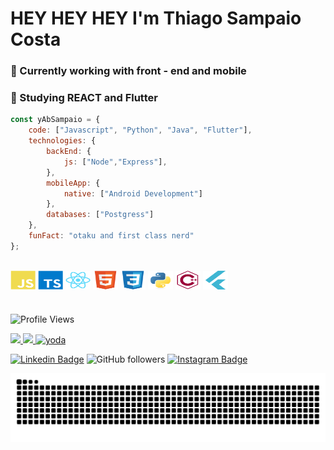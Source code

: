# HEY HEY HEY I'm Thiago Sampaio Costa
### 🔭 Currently working with front - end and mobile
### 🌱 Studying REACT and Flutter 

```javascript
const yAbSampaio = {
    code: ["Javascript", "Python", "Java", "Flutter"],
    technologies: {
        backEnd: {
            js: ["Node","Express"],
        },
        mobileApp: {
            native: ["Android Development"]
        },
        databases: ["Postgress"]
    },
    funFact: "otaku and first class nerd"
};
```
<div style="display: inline_block"><br>
  <img align="center" alt="Js" height="30" width="40" src="https://raw.githubusercontent.com/devicons/devicon/master/icons/javascript/javascript-plain.svg">
  <img align="center" alt="Ts" height="30" width="40" src="https://raw.githubusercontent.com/devicons/devicon/master/icons/typescript/typescript-plain.svg">
  <img align="center" alt="React" height="30" width="40" src="https://raw.githubusercontent.com/devicons/devicon/master/icons/react/react-original.svg">
  <img align="center" alt="HTML" height="30" width="40" src="https://raw.githubusercontent.com/devicons/devicon/master/icons/html5/html5-original.svg">
  <img align="center" alt="CSS" height="30" width="40" src="https://raw.githubusercontent.com/devicons/devicon/master/icons/css3/css3-original.svg">
  <img align="center" alt="Python" height="30" width="40" src="https://raw.githubusercontent.com/devicons/devicon/master/icons/python/python-original.svg">
  <img align="center" alt="Cplus" height="30" width="40" src="https://raw.githubusercontent.com/devicons/devicon/master/icons/cplusplus/cplusplus-line.svg">
  <img align="center" alt="Flutter" height="30" width="40" src="https://raw.githubusercontent.com/devicons/devicon/master/icons/flutter/flutter-plain.svg">

  #
![Profile Views](http://img.shields.io/badge/Profile%20Views-927-blue)
<div>
  <a href="https://github.com/yAbSampaio">
  <img height="180em" src="https://github-readme-stats.vercel.app/api?username=yAbSampaio&show_icons=true&theme=dark&include_all_commits=true&count_private=true"/>
  <img height="180em" src="https://github-readme-stats.vercel.app/api/top-langs/?username=yAbSampaio&layout=compact&langs_count=7&theme=dark"/>
    <img height="120 align="right" alt="yoda" src="https://camo.githubusercontent.com/2309797487e5e969659a3b545c96151807b04120a9cc2985f632ec94ba00c9f3/68747470733a2f2f6d656469612e67697068792e636f6d2f6d656469612f53576f536b4e36447854737a71494b4571762f67697068792e676966">
</div>

[![Linkedin Badge](https://img.shields.io/badge/-thiagojsc-blue?style=flat-square&logo=Linkedin&logoColor=white&link=https://www.linkedin.com/in/imsivram1999/)](https://www.linkedin.com/in/thiagojsc) ![GitHub followers](https://img.shields.io/github/followers/yAbSampaio?label=Follow&style=social) [![Instagram Badge](https://img.shields.io/badge/-@thiago_jsc-D7008A?style=flat-square&labelColor=D7008A&logo=Instagram&logoColor=white&link=https://www.instagram.com/thiago_jsc)](https://www.instagram.com/thiago_jsc)
  
  
![Snake animation](https://github.com/yAbSampaio/yAbSampaio/blob/output/github-contribution-grid-snake.svg)
</div>
